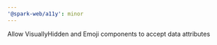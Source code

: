 ```yaml
---
'@spark-web/a11y': minor
---
```


Allow VisuallyHidden and Emoji components to accept data attributes
